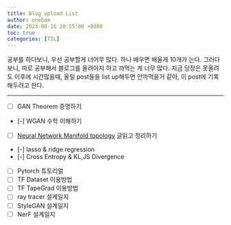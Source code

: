 ```yaml
---
title: Blog upload List
author: onebom
date: 2023-08-16 20:55:00 +0800
toc: true
categories: [TIL]
---
```


공부를 하다보니, 우선 공부할게 너어무 많다. 하나 배우면 배울게 10개가 는다. 그러다보니, 따로 공부해서 블로그를 올려야지 하고 까먹는 게 너무 많다. 지금 당장은 못올려도 이후에 시간많을때, 올릴 post들을 list up해두면 안까먹을거 같아, 이 post에 기록해두려고 한다.

----

- [ ] GAN Theorem 증명하기
- [-] WGAN 수학 이해하기
- [ ] [Neural Network Manifold topology](https://colah.github.io/posts/2014-03-NN-Manifolds-Topology/) 글읽고 정리하기
- [-] lasso & ridge regression 
- [-] Cross Entropy & KL,JS Divergence
- [ ] Pytorch 튜토리얼
- [ ] TF Dataset 이용방법
- [ ] TF TapeGrad 이용방법
- [ ] ray tracer 설계일지
- [ ] StyleGAN 설계일지
- [ ] NerF 설계일지
